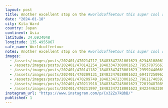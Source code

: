 ```yaml
---
layout: post
title: Another excellent stop on the #worldcoffeetour this super cool spot boasts freshly roasted beans and wine by the glass, and delicious donuts.
date: "2024-01-18"
city: Kita Ward
country: Japan
continent: Asia
latitude: 34.6934048
longitude: 135.4955867
cafe_name: Worldcoffeetour
notes: Another excellent stop on the #worldcoffeetour this super cool spot boasts freshly roasted beans and wine by the glass, and delicious donuts.
images:
  - /assets/images/posts/202401/470214717_18483347281001623_623481080638328196_n_18292888390198309.jpg
  - /assets/images/posts/202401/470142254_18483347308001623_7853787566305168553_n_17982010181474626.jpg
  - /assets/images/posts/202401/470141182_18483347473001623_2959244066901995541_n_18012015554499177.jpg
  - /assets/images/posts/202401/470209131_18483347038001623_6941725096244837457_n_17875533966019317.jpg
  - /assets/images/posts/202401/470209749_18483347233001623_7961174059230314155_n_18003203384109215.jpg
  - /assets/images/posts/202401/470211918_18483347245001623_720194870898508372_n_18018833216000985.jpg
  - /assets/images/posts/202401/470211997_18483347218001623_8422446220099321457_n_18032168089764384.jpg
instagram_url: "https://www.instagram.com/p/Cx32Zs7kQbB/"
published: 1
---
```

